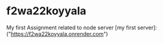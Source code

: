 # f2wa22koyyala
My first Assignment related to node server
[my first server]:("https://f2wa22koyyala.onrender.com")